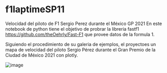 # f1laptimeSP11
Velocidad del piloto de F1 Sergio Perez durante el México GP 2021
En este notebook de python tiene el objetivo de probrar la libreria fastf1 https://github.com/theOehrly/Fast-F1
que provee datos de la formula 1.

Siguiendo el procedimiento de su galeria de ejemplos, el proyectoes un mapa de velocidad del piloto Sergio Pérez 
durante el Gran Premio de la Ciudad de México 2021 con plotly.



![image](https://user-images.githubusercontent.com/76232134/200629729-f5250fb1-c529-440f-b0d2-bb3e85d28c64.png)

